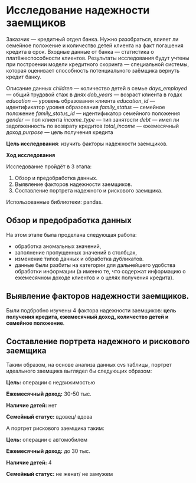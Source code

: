 # Исследование надежности заемщиков

Заказчик — кредитный отдел банка. Нужно разобраться, влияет ли семейное положение и количество детей клиента на факт погашения кредита в срок. Входные данные от банка — статистика о платёжеспособности клиентов.
Результаты исследования будут учтены при построении модели кредитного скоринга — специальной системы, которая оценивает способность потенциального заёмщика вернуть кредит банку.

Описание данных
*children* — количество детей в семье
*days_employed* — общий трудовой стаж в днях
*dob_years* — возраст клиента в годах
*education* — уровень образования клиента
*education_id* — идентификатор уровня образования
*family_status* — семейное положение
*family_status_id* — идентификатор семейного положения
*gender* — пол клиента
*income_type* — тип занятости
*debt* — имел ли задолженность по возврату кредитов
*total_income* — ежемесячный доход
*purpose* — цель получения кредита



**Цель исследования**: изучить факторы надежности заемщиков.

**Ход исследования**

Исследование пройдёт в 3 этапа:
 1. Обзор и предобработка данных.
 2. Выявление факторов надежности заемщиков.
 3. Составление портрета надежного и рискового заемщика.

Использованные библиотеки: pandas.

## Обзор и предобработка данных

На этом этапе была проделана следующая работа:
- обработка аномальных значений,
- заполнение пропущенных значений в столбцах,
- изменение типов данных и обработка дубликатов.
- данные были разбиты на категории для дальнейшего удобства обработки информации (а именно те, что содержат информацию о ежемесячном доходе клиентов и о целях получения кредита).



## Выявление факторов надежности заемщиков.

Были подбробно изучены 4 фактора надежности заемщиков: **цель получения кредита, ежемесячный доход, количество детей и семейное положение**.


## Составление портрета надежного и рискового заемщика

Таким образом, на основе анализа данных cvs таблицы, портрет идеального заемщика выглядел бы следующих образом:

**Цель:** операции с недвижимостью

**Ежемесячный доход:** 30-50 тыс.

**Наличие детей:** нет

**Семейный статус:** вдовец/ вдова



А портрет рискового заемщика таким:

**Цель:** операции с автомобилем

**Ежемесячный доход:** до 30 тыс.

**Наличие детей:** 4

**Семейный статус:** не женат/ не замужем

